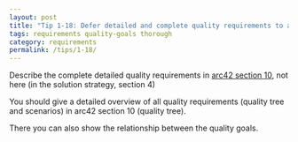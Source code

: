 ```yaml
---
layout: post
title: "Tip 1-18: Defer detailed and complete quality requirements to arc42 section 10!"
tags: requirements quality-goals thorough
category: requirements
permalink: /tips/1-18/
---
```

Describe the complete detailed quality requirements in
[arc42 section 10](/section-10),
not here (in the solution strategy, section 4)

You should give a detailed overview of all quality requirements
(quality tree and scenarios) in arc42 section 10 (quality tree).

There you can also show the relationship between the quality goals.
